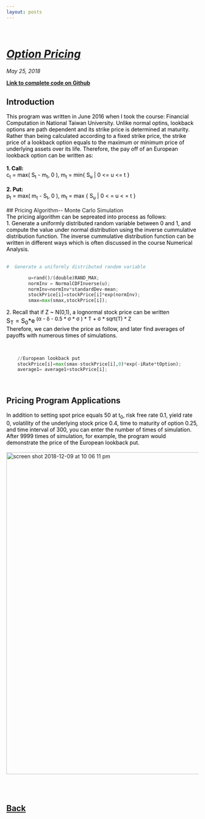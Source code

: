 ```yaml
---
layout: posts
---
```

<br>

# [_Option Pricing_](./index.html)
<i>May 25, 2018</i>

<a href="https://github.com/yipeichan/Lookback-Option-Pricing"><b>Link to complete code on Github</b></a>
<br>
## Introduction
<div class="f">
<font color="black">This program was written in June 2016 when I took the course: Financial Computation in National Taiwan University. Unlike normal optins, lookback options are path dependent and its strike price is determined at maturity. Rather than being calculated according to a fixed strike price, the strike price of a lookback option equals to the maximum or minimum price of underlying assets over its life. Therefore, the pay off of an European lookback option can be written as:<br><br> 
<font color="black"><b>1. Call: </b><br></font>
c<sub>t</sub> = max( S<sub>t</sub> - m<sub>t</sub>, 0 ), m<sub>t</sub> = min{ S<sub>u</sub> | 0 <= u <= t }
<br><br>
<font color="black"><b>2. Put: </b><br></font>
p<sub>t</sub> = max( m<sub>t</sub> - S<sub>t</sub>, 0 ), m<sub>t</sub> = max { S<sub>u</sub> | 0 < = u < = t }
<br></font></div>
<br>
## Pricing Algorithm-- Monte Carlo Simulation
<div class="f">
<font color="black">The pricing algorithm can be sepreated into process as follows:<br>
1. Generate a uniformly distributed random variable between 0 and 1, and compute the value under normal distribution using the inverse cummulative distribution function. The inverse cummulative distribution function can be written in different ways which is often discussed in the course Numerical Analysis.</font></div>
<br>

```python
#  Generate a uniformly distributed random variable

		u=rand()/(double)RAND_MAX;
		normInv = NormalCDFInverse(u);
		normInv=normInv*standardDev-mean;				
		stockPrice[i]=stockPrice[i]*exp(normInv);
		smax=max(smax,stockPrice[i]);

```
<div class="f"><font color="black">
2. Recall that if Z ~ N(0,1), a lognormal stock price can be written <br>
<font size="3%">
	S<sub>T</sub> = S<sub>0</sub>*e<sup> (&alpha; - &delta; - 0.5 * &sigma; * &sigma; ) * T + &sigma; * sqrt(T) * Z </sup> 
<br></font>
Therefore, we can derive the price as follow, and later find averages of payoffs with numerous times of simulations.</font></div>
<br>

```python

	//European lookback put
	stockPrice[i]=max(smax-stockPrice[i],0)*exp(-iRate*tOption);
	average1= average1+stockPrice[i];

``` 

<br>

## Pricing Program Applications
<div class="f"><font color="black">
In addition to setting spot price equals 50 at t<sub>0</sub>, risk free rate 0.1, yield rate 0, volatility of the underlying stock price  0.4, time to maturity of option 0.25, and time interval of 300, you can enter the number of times of simulation. After 9999 times of simulation, for example, the program would demonstrate the price of the European lookback put.
<br></font></div>
<br>

<img width="844" alt="screen shot 2018-12-09 at 10 06 11 pm" src="https://user-images.githubusercontent.com/24948460/49698542-41446100-fc00-11e8-967f-a777ddab0b1a.png">
 
  
<br><br>

## [Back](./)
